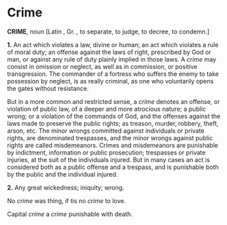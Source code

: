 # Crime

**CRIME**, _noun_ \[Latin , Gr. , to separate, to judge, to decree, to condemn.\]

**1.** An act which violates a law, divine or human; an act which violates a rule of moral duty; an offense against the laws of right, prescribed by God or man, or against any rule of duty plainly implied in those laws. A _crime_ may consist in omission or neglect, as well as in commission, or positive transgression. The commander of a fortress who suffers the enemy to take possession by neglect, is as really criminal, as one who voluntarily opens the gates without resistance.

But in a more common and restricted sense, a _crime_ denotes an offense, or violation of public law, of a deeper and more atrocious nature; a public wrong; or a violation of the commands of God, and the offenses against the laws made to preserve the public rights; as treason, murder, robbery, theft, arson, etc. The minor wrongs committed against individuals or private rights, are denominated trespasses, and the minor wrongs against public rights are called misdemeanors. Crimes and misdemeanors are punishable by indictment, information or public prosecution; trespasses or private injuries, at the suit of the individuals injured. But in many cases an act is considered both as a public offense and a trespass, and is punishable both by the public and the individual injured.

**2.** Any great wickedness; iniquity; wrong.

No _crime_ was thing, if tis no _crime_ to love.

Capital _crime_ a _crime_ punishable with death.